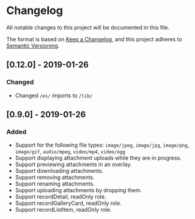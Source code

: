 # Changelog
All notable changes to this project will be documented in this file.

The format is based on [Keep a Changelog](https://keepachangelog.com/en/1.0.0/),
and this project adheres to [Semantic Versioning](https://semver.org/spec/v2.0.0.html).

## [0.12.0] - 2019-01-26
### Changed
- Changed `/es/` imports to `/lib/`

## [0.9.0] - 2019-01-26
### Added
- Support for the following file types: `image/jpeg`, `image/jpg`, `image/png`, `image/gif`, `audio/mpeg`, `video/mp4`, `video/ogg`
- Support displaying attachment uploads while they are in progress.
- Support previewing attachments in an overlay.
- Support downloading attachments.
- Support removing attachments.
- Support renaming attachments.
- Support uploading attachments by dropping them.
- Support recordDetail, readOnly role.
- Support recordGalleryCard, readOnly role.
- Support recordListItem, readOnly role.